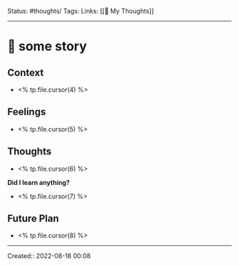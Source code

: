 Status: #thoughts/
Tags: 
Links: [[💭 My Thoughts]]
___
# 💭 some story
## Context
- <% tp.file.cursor(4) %>
## Feelings
 - <% tp.file.cursor(5) %>
## Thoughts
- <% tp.file.cursor(6) %>

**Did I learn anything?**
- <% tp.file.cursor(7) %>
## Future Plan
- <% tp.file.cursor(8) %>
___
Created::  2022-08-18 00:08
